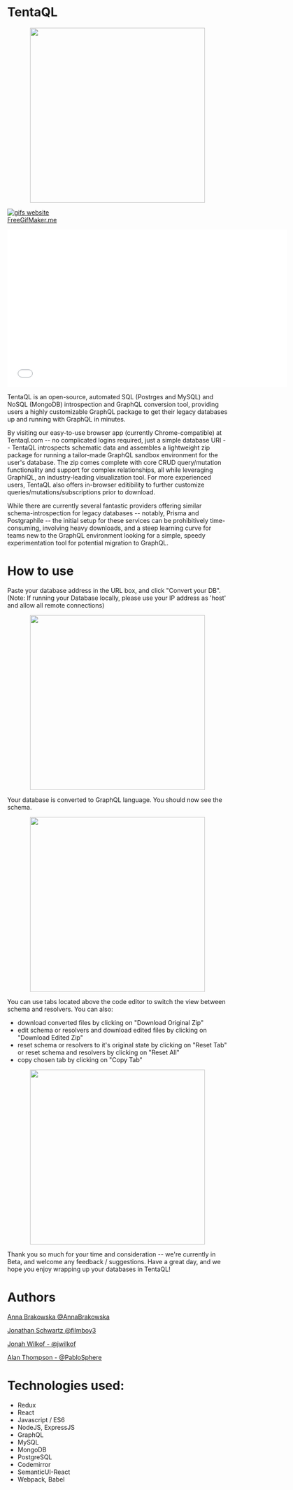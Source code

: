 # TentaQL

<p align="center">
<img src="https://github.com/TentaQL/tentaQL/blob/master/Octopus.png" align="center" height="400">
</p>

<a href="https://gifs.com/gif/tentaql-kZyG2K"><img src="https://gifs.com/gif/tentaql-kZyG2K" alt="gifs website"/></a><br/><a href="http://www.freegifmaker.me/">FreeGifMaker.me<a/>

<iframe src="//gifs.com/embed/tentaql-kZyG2K" frameborder="0" scrolling="no" width="640px" height="360px" style="-webkit-backface-visibility: hidden;-webkit-transform: scale(1);"></iframe>

TentaQL is an open-source, automated SQL (Postrges and MySQL) and NoSQL (MongoDB) introspection and GraphQL conversion tool, providing users a highly customizable GraphQL package to get their legacy databases up and running with GraphQL in minutes.  

By visiting our easy-to-use browser app (currently Chrome-compatible) at Tentaql.com -- no complicated logins required, just a simple database URI -- TentaQL introspects schematic data and assembles a lightweight zip package for running a tailor-made GraphQL sandbox environment for the user's database. The zip comes complete with core CRUD query/mutation functionality and support for complex relationships, all while leveraging GraphiQL, an industry-leading visualization tool. For more experienced users, TentaQL also offers in-browser editibility to further customize queries/mutations/subscriptions prior to download.

While there are currently several fantastic providers offering similar schema-introspection for legacy databases -- notably, Prisma and Postgraphile -- the initial setup for these services can be prohibitively time-consuming, involving heavy downloads, and a steep learning curve for teams new to the GraphQL environment looking for a simple, speedy experimentation tool for potential migration to GraphQL.

# How to use

Paste your database address in the URL box, and click "Convert your DB". (Note: If running your Database locally, please use your IP address as 'host' and allow all remote connections)

<p align="center">
<img src="https://github.com/TentaQL/tentaQL/blob/master/demo1.png" align="center" height="400">
</p>


Your database is converted to GraphQL language. You should now see the schema.

<p align="center">
<img src="https://github.com/TentaQL/tentaQL/blob/master/demo2.png" align="center" height="400">
</p>


You can use tabs located above the code editor to switch the view between schema and resolvers.
You can also:
* download converted files by clicking on "Download Original Zip"
* edit schema or resolvers and download edited files by clicking on "Download Edited Zip"
* reset schema or resolvers to it's original state by clicking on "Reset Tab" or reset schema and resolvers by clicking on "Reset All"
* copy chosen tab by clicking on "Copy Tab"

<p align="center">
<img src="https://github.com/TentaQL/tentaQL/blob/master/demo3.png" align="center" height="400">
</p>

Thank you so much for your time and consideration -- we're currently in Beta, and welcome any feedback / suggestions. Have a great day, and we hope you enjoy wrapping up your databases in TentaQL!

# Authors

[Anna Brakowska @AnnaBrakowska](https://github.com/AnnaBrakowska)

[Jonathan Schwartz @filmboy3](https://github.com/filmboy3)

[Jonah Wilkof - @jwilkof](https://github.com/jwilkof)

[Alan Thompson - @PabloSphere](https://github.com/PabloSphere)


# Technologies used:
* Redux
* React
* Javascript / ES6
* NodeJS, ExpressJS
* GraphQL
* MySQL
* MongoDB
* PostgreSQL
* Codemirror
* SemanticUI-React
* Webpack, Babel

